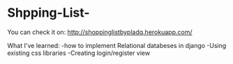 # Shpping-List-
You can check it on: http://shoppinglistbypladq.herokuapp.com/

What I've learned:
-how to implement Relational databeses in django
-Using existing css libraries
-Creating login/register view
